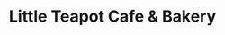 ---
title: "Little Teapot Cafe & Bakery"
url: /rosemary/little-teapot-cafe-und-bakery/
shop: Bäckerei
---
